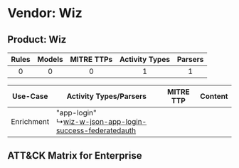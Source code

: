 Vendor: Wiz
===========
Product: Wiz
------------
| Rules | Models | MITRE TTPs | Activity Types | Parsers |
|:-----:|:------:|:----------:|:--------------:|:-------:|
|   0   |   0    |     0      |       1        |    1    |

|  Use-Case  | Activity Types/Parsers    | MITRE TTP | Content    |
|:----------:| ---- | --------- | ---- |
| Enrichment |  "app-login"<br> ↳[wiz-w-json-app-login-success-federatedauth](Ps/pC_wizwjsonapploginsuccessfederatedauth.md)<br> |    | [](RM/r_m_wiz_wiz_Enrichment.md) |

ATT&CK Matrix for Enterprise
----------------------------
